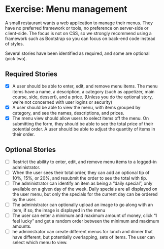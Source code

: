 # Exercise: Menu management

A small restaurant wants a web application to manage their menus. They have no preferred framework or tools, no preference on server-side or client-side. The focus is not on CSS, so we strongly recommend using a framework such as Bootstrap so you can focus on back-end code instead of styles.

Several stories have been identified as required, and some are optional (pick two).

## Required Stories

 - [x] A user should be able to enter, edit, and remove menu items. The menu items have a name, a description, a category (such as appetizer, main course, side, dessert), and a price. (Unless you do the optional story, we’re not concerned with user logins or security)
 - [x] A user should be able to view the menu, with items grouped by category, and see the names, descriptions, and prices.
 - [x] The menu view should allow users to select items off the menu. On submitting the form, they should be able to see the total price of their potential order. A user should be able to adjust the quantity of items in their order.

## Optional Stories

 - [ ] Restrict the ability to enter, edit, and remove menu items to a logged-in administrator.
 - [ ] When the user sees their total order, they can add an optional tip of 10%, 15%, or 20%, and resubmit the order to see the total with tip.
 - [ ] The administrator can identify an item as being a “daily special”, only available on a given day of the week. Daily specials are all displayed on the user menu, but only the specials for the current day can be ordered by the user.
 - [ ] The administrator can optionally upload an image to go along with an item, if so, the image is displayed in the menu
 - [ ] The user can enter a minimum and maximum amount of money, click “I feel lucky” and get a random order between the minimum and maximum amounts.
 - [ ] he administrator can create different menus for lunch and dinner that have different, but potentially overlapping, sets of items. The user can select which menu to view.
